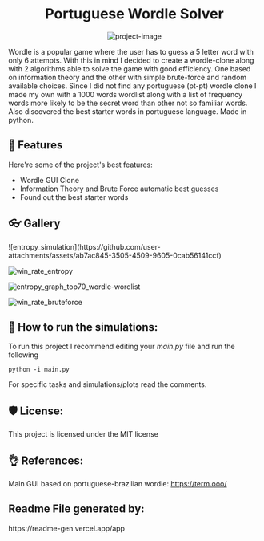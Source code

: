 <h1 align="center" id="title">Portuguese Wordle Solver</h1>

<p align="center"><img src="https://socialify.git.ci/farrucho/portuguese-wordle-solver/image?font=Jost&amp;language=1&amp;name=1&amp;owner=1&amp;stargazers=1&amp;theme=Light" alt="project-image"></p>

<p id="description">Wordle is a popular game where the user has to guess a 5 letter word with only 6 attempts. With this in mind I decided to create a wordle-clone along with 2 algorithms able to solve the game with good efficiency. One based on information theory and the other with simple brute-force and random available choices. Since I did not find any portuguese (pt-pt) wordle clone I made my own with a 1000 words wordlist along with a list of frequency words more likely to be the secret word than other not so familiar words. Also discovered the best starter words in portuguese language. Made in python.</p>



  
<h2>🧐 Features</h2>

Here're some of the project's best features:

*   Wordle GUI Clone
*   Information Theory and Brute Force automatic best guesses
*   Found out the best starter words

<h2>👓 Gallery</h2>
![entropy_simulation](https://github.com/user-attachments/assets/ab7ac845-3505-4509-9605-0cab56141ccf)

![win_rate_entropy](https://github.com/user-attachments/assets/705a766c-31bf-4088-b284-f3e797464f3f)

![entropy_graph_top70_wordle-wordlist](https://github.com/user-attachments/assets/7d24face-56fb-462b-90b2-fc374d40e469)

![win_rate_bruteforce](https://github.com/user-attachments/assets/a5a987a4-baf7-4d3f-8104-9b0268becd17)


<h2>🍰 How to run the simulations:</h2>

To run this project I recommend editing your *main.py* file and run the following

```python -i main.py```

For specific tasks and simulations/plots read the comments.

<h2>🛡️ License:</h2>

This project is licensed under the MIT license


<h2>👌 References:</h2>

Main GUI based on portuguese-brazilian wordle: https://term.ooo/

<h2>Readme File generated by:</h2>
https://readme-gen.vercel.app/app
